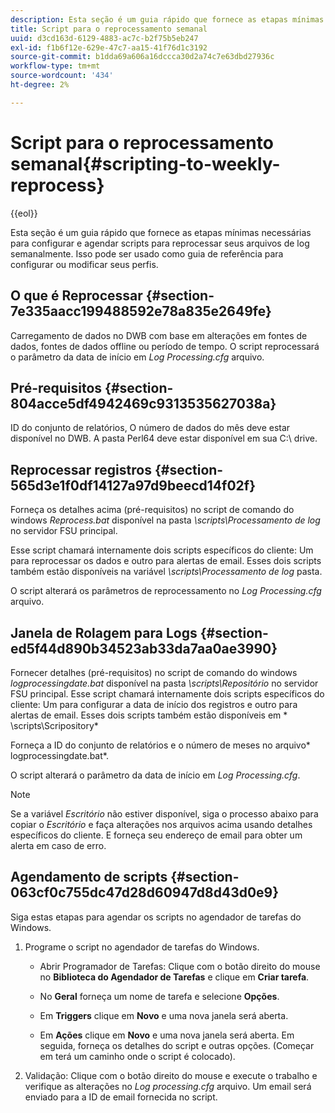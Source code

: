 ```yaml
---
description: Esta seção é um guia rápido que fornece as etapas mínimas necessárias para configurar e agendar scripts para reprocessar seus arquivos de log semanalmente. Isso pode ser usado como guia de referência para configurar ou modificar seus perfis.
title: Script para o reprocessamento semanal
uuid: d3cd163d-6129-4883-ac7c-b2f75b5eb247
exl-id: f1b6f12e-629e-47c7-aa15-41f76d1c3192
source-git-commit: b1dda69a606a16dccca30d2a74c7e63dbd27936c
workflow-type: tm+mt
source-wordcount: '434'
ht-degree: 2%

---
```


# Script para o reprocessamento semanal{#scripting-to-weekly-reprocess}

{{eol}}

Esta seção é um guia rápido que fornece as etapas mínimas necessárias para configurar e agendar scripts para reprocessar seus arquivos de log semanalmente. Isso pode ser usado como guia de referência para configurar ou modificar seus perfis.

## O que é Reprocessar {#section-7e335aacc199488592e78a835e2649fe}

Carregamento de dados no DWB com base em alterações em fontes de dados, fontes de dados offline ou período de tempo. O script reprocessará o parâmetro da data de início em *Log Processing.cfg* arquivo.

## Pré-requisitos {#section-804acce5df4942469c9313535627038a}

ID do conjunto de relatórios, O número de dados do mês deve estar disponível no DWB. A pasta Perl64 deve estar disponível em sua C:\ drive.

## Reprocessar registros {#section-565d3e1f0df14127a97d9beecd14f02f}

Forneça os detalhes acima (pré-requisitos) no script de comando do windows *Reprocess.bat* disponível na pasta *\scripts\Processamento de log* no servidor FSU principal.

Esse script chamará internamente dois scripts específicos do cliente: Um para reprocessar os dados e outro para alertas de email. Esses dois scripts também estão disponíveis na variável *\scripts\Processamento de log* pasta.

O script alterará os parâmetros de reprocessamento no *Log Processing.cfg* arquivo.

## Janela de Rolagem para Logs {#section-ed5f44d890b34523ab33da7aa0ae3990}

Fornecer detalhes (pré-requisitos) no script de comando do windows *logprocessingdate.bat* disponível na pasta *\scripts\Repositório* no servidor FSU principal. Esse script chamará internamente dois scripts específicos do cliente: Um para configurar a data de início dos registros e outro para alertas de email. Esses dois scripts também estão disponíveis em * \scripts\Scripository*

Forneça a ID do conjunto de relatórios e o número de meses no arquivo* logprocessingdate.bat*.

O script alterará o parâmetro da data de início em *Log Processing.cfg*.

>[!NOTE]
>
>Se a variável *Escritório* não estiver disponível, siga o processo abaixo para copiar o *Escritório* e faça alterações nos arquivos acima usando detalhes específicos do cliente. E forneça seu endereço de email para obter um alerta em caso de erro.

## Agendamento de scripts {#section-063cf0c755dc47d28d60947d8d43d0e9}

Siga estas etapas para agendar os scripts no agendador de tarefas do Windows.

1. Programe o script no agendador de tarefas do Windows.

   * Abrir Programador de Tarefas: Clique com o botão direito do mouse no **Biblioteca do Agendador de Tarefas** e clique em **Criar tarefa**.

   * No **Geral** forneça um nome de tarefa e selecione **Opções**.

   * Em **Triggers** clique em **Novo** e uma nova janela será aberta.

   * Em **Ações** clique em **Novo** e uma nova janela será aberta. Em seguida, forneça os detalhes do script e outras opções. (Começar em terá um caminho onde o script é colocado).

1. Validação: Clique com o botão direito do mouse e execute o trabalho e verifique as alterações no *Log processing.cfg* arquivo. Um email será enviado para a ID de email fornecida no script.
